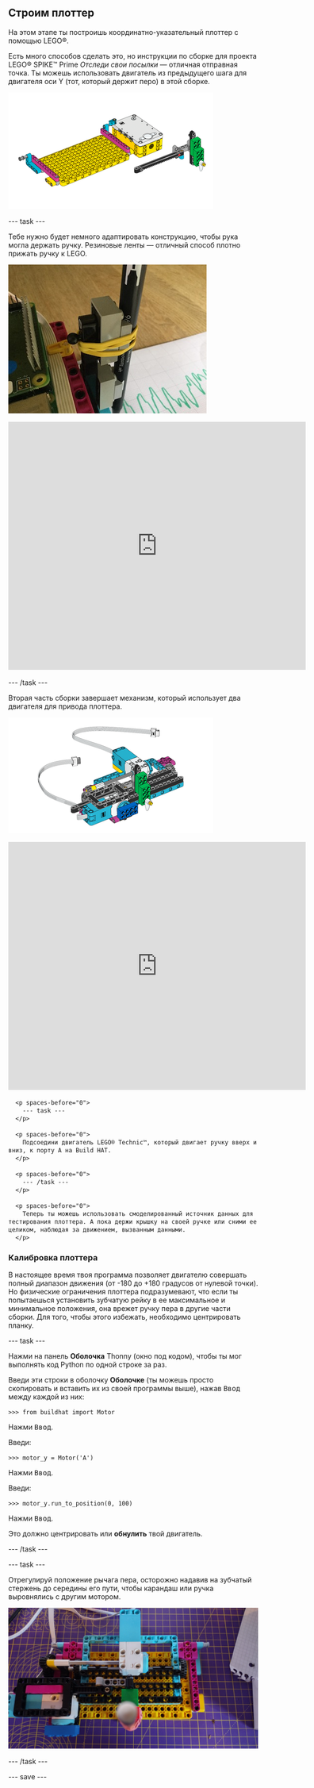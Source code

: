 ## Строим плоттер

На этом этапе ты построишь координатно-указательный плоттер с помощью LEGO®.

Есть много способов сделать это, но инструкции по сборке для проекта LEGO® SPIKE™ Prime *Отследи свои посылки* — отличная отправная точка. Ты можешь использовать двигатель из предыдущего шага для двигателя оси Y (тот, который держит перо) в этой сборке.

![Рисунок из инструкций LEGO®.](images/build1.png)

--- task ---

Тебе нужно будет немного адаптировать конструкцию, чтобы рука могла держать ручку. Резиновые ленты — отличный способ плотно прижать ручку к LEGO.

![Фотография частично собранной модели плоттера с ручкой, прикрепленной к элементам LEGO® резинкой.](images/rubber_bands.jpg)

<embed src="https://le-www-live-s.legocdn.com/sc/media/lessons/prime/pdf/building-instructions/track-your-packages-bi-pdf-book1of2-05883f81fed73ac3738781d084e0d4e2.pdf" width="600" height="500" alt="pdf" pluginspage="http://www.adobe.com/products/acrobat/readstep2.html">
  </p> 
  
  <p spaces-before="0">
    --- /task ---
  </p>
  
  <p spaces-before="0">
    Вторая часть сборки завершает механизм, который использует два двигателя для привода плоттера.
  </p>
  
  <p spaces-before="0">
    <img src="images/build2.png" alt="Рисунок из второй части инструкции LEGO®." />
  </p>
  
  <p spaces-before="0">

<embed src="https://le-www-live-s.legocdn.com/sc/media/lessons/prime/pdf/building-instructions/track-your-packages-bi-pdf-book2of2-80dc3c8c61ec2d2ffa785b688326ef74.pdf" width="600" height="500" alt="pdf" pluginspage="http://www.adobe.com/products/acrobat/readstep2.html">
      </p> 
      
      <p spaces-before="0">
        --- task ---
      </p>
      
      <p spaces-before="0">
        Подсоедини двигатель LEGO® Technic™, который двигает ручку вверх и вниз, к порту A на Build HAT.
      </p>
      
      <p spaces-before="0">
        --- /task ---
      </p>
      
      <p spaces-before="0">
        Теперь ты можешь использовать смоделированный источник данных для тестирования плоттера. А пока держи крышку на своей ручке или сними ее целиком, наблюдая за движением, вызванным данными.
      </p>

<h3 spaces-before="0">
  Калибровка плоттера
</h3>

<p spaces-before="0">
  В настоящее время твоя программа позволяет двигателю совершать полный диапазон движения (от -180 до +180 градусов от нулевой точки). Но физические ограничения плоттера подразумевают, что если ты попытаешься установить зубчатую рейку в ее максимальное и минимальное положения, она врежет ручку пера в другие части сборки. Для того, чтобы этого избежать, необходимо центрировать планку.
</p>

<p spaces-before="0">
  --- task ---
</p>

<p spaces-before="0">
  Нажми на панель <strong x-id="1">Оболочка</strong> Thonny (окно под кодом), чтобы ты мог выполнять код Python по одной строке за раз.
</p>

<p spaces-before="0">
  Введи эти строки в оболочку <strong x-id="1">Оболочке</strong> (ты можешь просто скопировать и вставить их из своей программы выше), нажав <kbd>Ввод</kbd> между каждой из них:
</p>

<pre><code class="python">&gt;&gt;&gt; from buildhat import Motor
</code></pre>

<p spaces-before="0">
  Нажми <kbd>Ввод</kbd>.
</p>

<p spaces-before="0">
  Введи:
</p>

<pre><code class="python">&gt;&gt;&gt; motor_y = Motor('A')
</code></pre>

<p spaces-before="0">
  Нажми <kbd>Ввод</kbd>.
</p>

<p spaces-before="0">
  Введи:
</p>

<pre><code class="python">&gt;&gt;&gt; motor_y.run_to_position(0, 100)
</code></pre>

<p spaces-before="0">
  Нажми <kbd>Ввод</kbd>.
</p>

<p spaces-before="0">
  Это должно центрировать или <strong x-id="1">обнулить</strong> твой двигатель.
</p>

<p spaces-before="0">
  --- /task ---
</p>

<p spaces-before="0">
  --- task ---
</p>

<p spaces-before="0">
  Отрегулируй положение рычага пера, осторожно надавив на зубчатый стержень до середины его пути, чтобы карандаш или ручка выровнялись с другим мотором.
</p>

<p spaces-before="0">
  <img src="images/pencil_lined_up.jpg" alt="Карандаш находится в центре корпуса, на одной линии с двигателем, используемым для привода устройства подачи бумаги." />
</p>

<p spaces-before="0">
  --- /task ---
</p>

<p spaces-before="0">
  --- save ---
</p>

